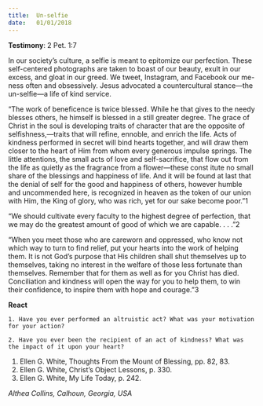 ```yaml
---
title:  Un-selfie
date:   01/01/2018
---
```


**Testimony**: 2 Pet. 1:7

In our society’s culture, a selfie is meant to epitomize our perfection. These self-centered photographs are taken to boast of our beauty, exult in our excess, and gloat in our greed. We tweet, Instagram, and Facebook our me-ness often and obsessively. Jesus advocated a countercultural stance—the un-selfie—a life of kind service.

“The work of beneficence is twice blessed. While he that gives to the needy blesses others, he himself is blessed in a still greater degree. The grace of Christ in the soul is developing traits of character that are the opposite of selfishness,—traits that will refine, ennoble, and enrich the life. Acts of kindness performed in secret will bind hearts together, and will draw them closer to the heart of Him from whom every generous impulse springs. The little attentions, the small acts of love and self-sacrifice, that flow out from the life as quietly as the fragrance from a flower—these const itute no small share of the blessings and happiness of life. And it will be found at last that the denial of self for the good and happiness of others, however humble and uncommended here, is recognized in heaven as the token of our union with Him, the King of glory, who was rich, yet for our sake become poor.”1

“We should cultivate every faculty to the highest degree of perfection, that we may do the greatest amount of good of which we are capable. . . .”2

“When you meet those who are careworn and oppressed, who know not which way to turn to find relief, put your hearts into the work of helping them. It is not God’s purpose that His children shall shut themselves up to themselves, taking no interest in the welfare of those less fortunate than themselves. Remember that for them as well as for you Christ has died. Conciliation and kindness will open the way for you to help them, to win their confidence, to inspire them with hope and courage.”3

**React**

`1. Have you ever performed an altruistic act? What was your motivation for your action?`

`2. Have you ever been the recipient of an act of kindness? What was the impact of it upon your heart?`

1. Ellen G. White, Thoughts From the Mount of Blessing, pp. 82, 83.
2. Ellen G. White, Christ’s Object Lessons, p. 330.
3. Ellen G. White, My Life Today, p. 242.

_Althea Collins, Calhoun, Georgia, USA_